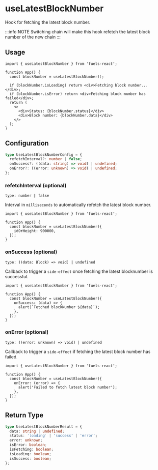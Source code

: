 # useLatestBlockNumber

Hook for fetching the latest block number.

:::info NOTE
Switching chain will make this hook refetch the latest block number of the new chain
:::

## Usage

```tsx
import { useLatestBlockNumber } from 'fuels-react';

function App() {
  const blockNumber = useLatestBlockNumber();

  if (blockNumber.isLoading) return <div>Fetching block number...</div>;
  if (blockNumber.isError) return <div>Fetching block number has failed</div>;
  return (
    <>
      <div>Status: {blockNumber.status}</div>
      <div>Block number: {blockNumber.data}</div>
    </>
  );
}
```

## Configuration

```ts
type UseLatestBlockNumberConfig = {
  refetchInterval?: number | false;
  onSuccess?: ((data: string) => void) | undefined;
  onError?: ((error: unknown) => void) | undefined;
};
```

### refetchInterval (optional)

`type: number | false`

Interval in `milliseconds` to automatically refetch the latest block number.

```tsx {5}
import { useLatestBlockNumber } from 'fuels-react';

function App() {
  const blockNumber = useLatestBlockNumber({
    idOrHeight: 900000,
  });
}
```

### onSuccess (optional)

`type: ((data: Block) => void) | undefined`

Callback to trigger a `side-effect` once fetching the latest blocknumber is successful.

```tsx {6-8}
import { useLatestBlockNumber } from 'fuels-react';

function App() {
  const blockNumber = useLatestBlockNumber({
    onSuccess: (data) => {
      alert(`Fetched blockNumber ${data}`);
    },
  });
}
```

### onError (optional)

`type: ((error: unknown) => void) | undefined`

Callback to trigger a `side-effect` if fetching the latest block number has failed.

```tsx {6-8}
import { useLatestBlockNumber } from 'fuels-react';

function App() {
  const blockNumber = useLatestBlockNumber({
    onError: (error) => {
      alert('Failed to fetch latest block number');
    },
  });
}
```

## Return Type

```ts
type UseLatestBlockNumberResult = {
  data: string | undefined;
  status: 'loading' | 'success' | 'error';
  error: unknown;
  isError: boolean;
  isFetching: boolean;
  isLoading: boolean;
  isSuccess: boolean;
};
```
